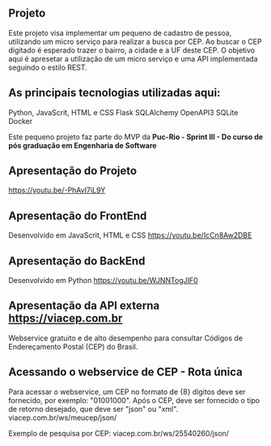 ## Projeto
Este projeto visa implementar um pequeno de cadastro de pessoa, utilizando um micro serviço para realizar a busca por CEP. Ao buscar o CEP digitado é esperado trazer o bairro, a cidade e a UF deste CEP. O objetivo aqui é apresetar a utilização de um micro serviço e uma API implementada seguindo o estilo REST.

## As principais tecnologias utilizadas aqui:
Python, JavaScrit, HTML e CSS
Flask
SQLAlchemy
OpenAPI3
SQLite
Docker

Este pequeno projeto faz parte do MVP da  **Puc-Rio - Sprint III  - Do curso de pós graduação em Engenharia de Software** 

## Apresentação do Projeto
https://youtu.be/-PhAvI7iL9Y

## Apresentação do FrontEnd
Desenvolvido em JavaScrit, HTML e CSS
https://youtu.be/IcCn8Aw2DBE

## Apresentação do BackEnd
Desenvolvido em Python
https://youtu.be/WJNNTogJIF0

## Apresentação da API externa https://viacep.com.br
Webservice gratuito e de alto desempenho para consultar Códigos de Endereçamento Postal (CEP) do Brasil.

## Acessando o webservice de CEP - Rota única
Para acessar o webservice, um CEP no formato de {8} dígitos deve ser fornecido, por exemplo: "01001000".
Após o CEP, deve ser fornecido o tipo de retorno desejado, que deve ser "json" ou "xml".
  viacep.com.br/ws/meucep/json/

Exemplo de pesquisa por CEP:
  viacep.com.br/ws/25540260/json/
